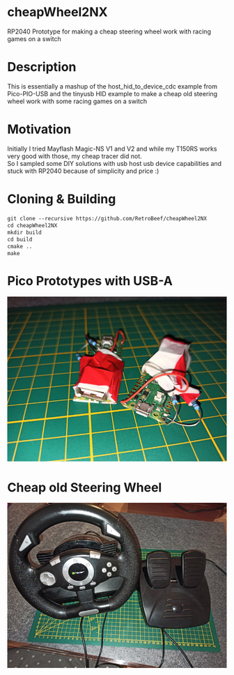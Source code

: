 # cheapWheel2NX
RP2040 Prototype for making a cheap steering wheel work with racing games on a switch  

# Description
This is essentially a mashup of the host_hid_to_device_cdc example from Pico-PIO-USB and the tinyusb HID example to make a cheap old steering wheel work with some racing games on a switch  

# Motivation
Initially I tried Mayflash Magic-NS V1 and V2 and while my T150RS works very good with those, my cheap tracer did not.  
So I sampled some DIY solutions with usb host usb device capabilities and stuck with RP2040 because of simplicity and price :)

# Cloning & Building
```
git clone --recursive https://github.com/RetroBeef/cheapWheel2NX
cd cheapWheel2NX
mkdir build
cd build
cmake ..
make
```


# Pico Prototypes with USB-A
![Pico Prototypes](extras/img/proto.jpg?raw=true "Pico Prototypes with USB-A")

# Cheap old Steering Wheel
![Steering Wheel](extras/img/wheel.jpg?raw=true "steering wheel with pedals")
